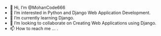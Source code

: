 - 👋 Hi, I’m @MohanCode666
- 👀 I’m interested in Python and Django Web Application Development.
- 🌱 I’m currently learning Django.
- 💞️ I’m looking to collaborate on Creating Web Applications using Django.
- 📫 How to reach me ...   .

<!---
MohanCode666/MohanCode666 is a ✨ special ✨ repository because its `README.md` (this file) appears on your GitHub profile.
You can click the Preview link to take a look at your changes.
--->
